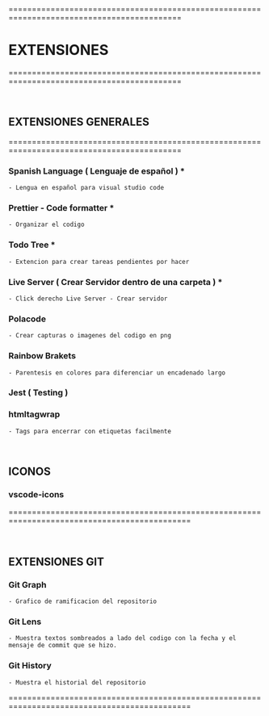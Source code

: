 <br>

===========================================================================================
# EXTENSIONES
===========================================================================================

<br>

## EXTENSIONES GENERALES

===========================================================================================

### Spanish Language  ( Lenguaje de español ) *
    - Lengua en español para visual studio code


### Prettier - Code formatter *
    - Organizar el codigo


### Todo Tree *
    - Extencion para crear tareas pendientes por hacer 

### Live Server ( Crear Servidor dentro de una carpeta ) *
    - Click derecho Live Server - Crear servidor


### Polacode
    - Crear capturas o imagenes del codigo en png 


### Rainbow Brakets
    - Parentesis en colores para diferenciar un encadenado largo

### Jest ( Testing )


### htmltagwrap
    - Tags para encerrar con etiquetas facilmente




<br>

## ICONOS

### vscode-icons

=============================================================================================

<br>

## EXTENSIONES GIT


### Git Graph
    - Grafico de ramificacion del repositorio


### Git Lens
    - Muestra textos sombreados a lado del codigo con la fecha y el mensaje de commit que se hizo.


### Git History
    - Muestra el historial del repositorio


=============================================================================================

